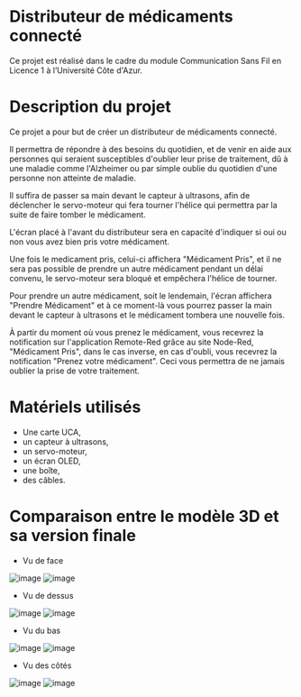 # Distributeur de médicaments connecté
Ce projet est réalisé dans le cadre du module Communication Sans Fil en Licence 1 à l’Université Côte d'Azur.

# Description du projet
Ce projet a pour but de créer un distributeur de médicaments connecté.

Il permettra de répondre à des besoins du quotidien, et de venir en aide aux personnes qui seraient susceptibles d'oublier leur prise de traitement, dû à une maladie comme l'Alzheimer ou par simple oublie du quotidien d'une personne non atteinte de maladie.

Il suffira de passer sa main devant le capteur à ultrasons, afin de déclencher le servo-moteur qui fera tourner l'hélice qui permettra par la suite de faire tomber le médicament.

L'écran placé à l'avant du distributeur sera en capacité d'indiquer si oui ou non vous avez bien pris votre médicament.

Une fois le medicament pris, celui-ci affichera "Médicament Pris", et il ne sera pas possible de prendre un autre médicament pendant un délai convenu, le servo-moteur
sera bloqué et empêchera l'hélice de tourner.

Pour prendre un autre médicament, soit le lendemain, l'écran affichera "Prendre Médicament" et à ce moment-là vous pourrez passer la main devant le capteur à ultrasons et le médicament tombera une nouvelle fois.

À partir du moment où vous prenez le médicament, vous recevrez la notification sur l'application Remote-Red grâce au site Node-Red, "Médicament Pris", dans le cas inverse, en cas d'oubli, vous recevrez la notification "Prenez votre médicament".
Ceci vous permettra de ne jamais oublier la prise de votre traitement.


# Matériels utilisés
* Une carte UCA,
* un capteur à ultrasons, 
* un servo-moteur, 
* un écran OLED, 
* une boîte,  
* des câbles.


# Comparaison entre le modèle 3D et sa version finale 

* Vu de face

![image](https://user-images.githubusercontent.com/104845037/170875931-4146b889-df02-4898-8e0f-9cae5e42c2b5.png) ![image](https://user-images.githubusercontent.com/104845037/170876566-426b8353-b36c-446a-91f4-6c9fc3d9d0ab.png)

* Vu de dessus

![image](https://user-images.githubusercontent.com/104845037/170876096-9b9e09b3-c355-4f06-b1bc-2f2202a10da1.png) ![image](https://user-images.githubusercontent.com/104845037/170876817-8edcc26e-6f6b-4cc2-b0c8-afe25beb050f.png)

* Vu du bas

![image](https://user-images.githubusercontent.com/104845037/170877178-72758f7a-f404-4241-90ea-f4839f117838.png) ![image](https://user-images.githubusercontent.com/104845037/170877392-13727c25-41a0-4111-9bde-60b4addcfcf8.png)

* Vu des côtés

![image](https://user-images.githubusercontent.com/104845037/170877798-dbb60671-f966-44a4-8b37-597c5a489424.png) ![image](https://user-images.githubusercontent.com/104845037/170877749-db78f856-1291-413d-abbb-f5ae40476f54.png)

